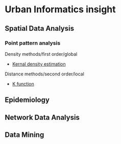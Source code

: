 # Urban Informatics insight

## Spatial Data Analysis

### Point pattern analysis

Density methods/first order/global
- [Kernal density estimation](Kernal-density-estimation.md)

Distance methods/second order/local
- [K function](k-function.md)

## Epidemiology

## Network Data Analysis

## Data Mining
